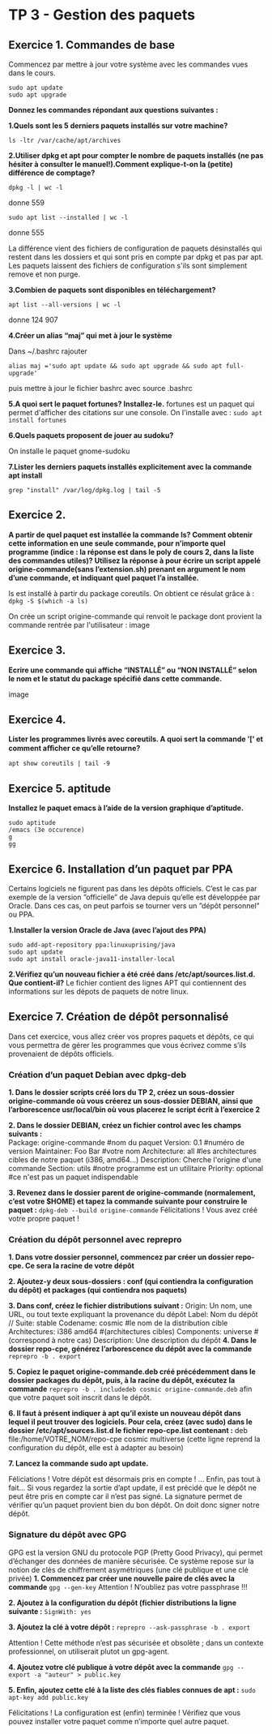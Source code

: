 # TP 3 - Gestion des paquets

## Exercice 1. Commandes de base

Commencez par mettre à jour votre système avec les commandes vues dans le cours.

```
sudo apt update
sudo apt upgrade
```

**Donnez les commandes répondant aux questions suivantes :**

**1.Quels sont les 5 derniers paquets installés sur votre machine?**
```
ls -ltr /var/cache/apt/archives
```

**2.Utiliser dpkg et apt pour compter le nombre de paquets installés (ne pas hésiter à consulter le manuel!).Comment explique-t-on la (petite) différence de comptage?**
```
dpkg -l | wc -l
```
donne 559
```
sudo apt list --installed | wc -l
```
donne 555

La différence vient des fichiers de configuration de paquets désinstallés qui restent dans les dossiers et qui sont pris en compte par dpkg et pas par apt. Les paquets laissent des fichiers de configuration s'ils sont simplement remove et non purge.

**3.Combien de paquets sont disponibles en téléchargement?**
```
apt list --all-versions | wc -l
```
donne 124 907

**4.Créer un alias “maj” qui met à jour le système**

Dans ~/.bashrc rajouter
```
alias maj ='sudo apt update && sudo apt upgrade && sudo apt full-upgrade'
```
puis mettre à jour le fichier bashrc avec source .bashrc

**5.A quoi sert le paquet fortunes? Installez-le.**
 fortunes est un paquet qui permet d'afficher des citations sur une console.
 On l'installe avec : ```sudo apt install fortunes```

**6.Quels paquets proposent de jouer au sudoku?**

On installe le paquet gnome-sudoku

**7.Lister les derniers paquets installés explicitement avec la commande apt install**
```
grep "install" /var/log/dpkg.log | tail -5
```
## Exercice 2.

**A partir de quel paquet est installée la commande ls? Comment obtenir cette information en une seule commande, pour n’importe quel programme (indice : la réponse est dans le poly de cours 2, dans la liste des commandes utiles)? Utilisez la réponse à pour écrire un script appelé origine-commande(sans l’extension.sh) prenant en argument le nom d’une commande, et indiquant quel paquet l’a installée.**


ls est installé à partir du package coreutils. On obtient ce résulat grâce à : ```dpkg -S $(which -a ls)```

On crée un script origine-commande qui renvoit le package dont provient la commande rentrée par l'utilisateur :
image

## Exercice 3.

**Ecrire une commande qui affiche “INSTALLÉ” ou “NON INSTALLÉ” selon le nom et le statut du package spécifié dans cette commande.**

image

## Exercice 4.

**Lister les programmes livrés avec coreutils. A quoi sert la commande ’[’ et comment aﬀicher ce qu’elle retourne?**
```
apt show coreutils | tail -9
```

## Exercice 5. aptitude

**Installez le paquet emacs à l’aide de la version graphique d’aptitude.**
```
sudo aptitude
/emacs (3e occurence)
g
gg
```

## Exercice 6. Installation d’un paquet par PPA

Certains logiciels ne figurent pas dans les dépôts officiels. C’est le cas par exemple de la version ”officielle” de Java depuis qu’elle est développée par Oracle. Dans ces cas, on peut parfois se tourner vers un ”dépôt personnel” ou PPA.

**1.Installer la version Oracle de Java (avec l’ajout des PPA)**
```
sudo add-apt-repository ppa:linuxuprising/java
sudo apt update
sudo apt install oracle-java11-installer-local
```

**2.Vérifiez qu’un nouveau fichier a été créé dans /etc/apt/sources.list.d. Que contient-il?**
Le fichier contient des lignes APT qui contiennent des informations sur les dépots de paquets de notre linux.

## Exercice 7. Création de dépôt personnalisé

Dans cet exercice, vous allez créer vos propres paquets et dépôts, ce qui vous permettra de gérer les
programmes que vous écrivez comme s’ils provenaient de dépôts officiels.

### Création d’un paquet Debian avec dpkg-deb
**1. Dans le dossier scripts créé lors du TP 2, créez un sous-dossier origine-commande où vous créerez un
sous-dossier DEBIAN, ainsi que l’arborescence usr/local/bin où vous placerez le script écrit à l’exercice
2**


**2. Dans le dossier DEBIAN, créez un fichier control avec les champs suivants :**  
Package: origine-commande #nom du paquet
Version: 0.1 #numéro de version
Maintainer: Foo Bar #votre nom
Architecture: all #les architectures cibles de notre paquet (i386, amd64...)
Description: Cherche l'origine d'une commande
Section: utils #notre programme est un utilitaire
Priority: optional #ce n'est pas un paquet indispendable

**3. Revenez dans le dossier parent de origine-commande (normalement, c’est votre $HOME) et tapez la
commande suivante pour construire le paquet :**
`dpkg-deb --build origine-commande`
Félicitations ! Vous avez créé votre propre paquet !

### Création du dépôt personnel avec reprepro
**1. Dans votre dossier personnel, commencez par créer un dossier repo-cpe. Ce sera la racine de votre
dépôt**

**2. Ajoutez-y deux sous-dossiers : conf (qui contiendra la configuration du dépôt) et packages (qui contiendra
nos paquets)**

**3. Dans conf, créez le fichier distributions suivant :**
Origin: Un nom, une URL, ou tout texte expliquant la provenance du dépôt
Label: Nom du dépôt
// Suite: stable
Codename: cosmic #le nom de la distribution cible
Architectures: i386 amd64 #(architectures cibles)
Components: universe #(correspond à notre cas)
Description: Une description du dépôt
**4. Dans le dossier repo-cpe, générez l’arborescence du dépôt avec la commande**
`reprepro -b . export`

**5. Copiez le paquet origine-commande.deb créé précédemment dans le dossier packages du dépôt, puis,
à la racine du dépôt, exécutez la commande**
`reprepro -b . includedeb cosmic origine-commande.deb`
afin que votre paquet soit inscrit dans le dépôt.

**6. Il faut à présent indiquer à apt qu’il existe un nouveau dépôt dans lequel il peut trouver des logiciels.
Pour cela, créez (avec sudo) dans le dossier /etc/apt/sources.list.d le fichier repo-cpe.list
contenant :**
deb file:/home/VOTRE_NOM/repo-cpe cosmic multiverse
(cette ligne reprend la configuration du dépôt, elle est à adapter au besoin)

**7. Lancez la commande sudo apt update.**

Féliciations ! Votre dépôt est désormais pris en compte ! ... Enfin, pas tout à fait... Si vous regardez
la sortie d’apt update, il est précidé que le dépôt ne peut être pris en compte car il n’est pas signé.
La signature permet de vérifier qu’un paquet provient bien du bon dépôt. On doit donc signer notre
dépôt.

### Signature du dépôt avec GPG
GPG est la version GNU du protocole PGP (Pretty Good Privacy), qui permet d’échanger des données de
manière sécurisée. Ce système repose sur la notion de clés de chiffrement asymétriques (une clé publique et
une clé privée)
**1. Commencez par créer une nouvelle paire de clés avec la commande**
`gpg --gen-key`
Attention ! N’oubliez pas votre passphrase !!!

**2. Ajoutez à la configuration du dépôt (fichier distributions la ligne suivante :**
`SignWith: yes`

**3. Ajoutez la clé à votre dépôt :**
`reprepro --ask-passphrase -b . export`

Attention ! Cette méthode n’est pas sécurisée et obsolète ; dans un contexte professionnel, on utiliserait
plutot un gpg-agent.

**4. Ajoutez votre clé publique à votre dépôt avec la commande**
`gpg --export -a "auteur" > public.key`

**5. Enfin, ajoutez cette clé à la liste des clés fiables connues de apt :**
`sudo apt-key add public.key`

Félicitations ! La configuration est (enfin) terminée ! Vérifiez que vous pouvez installer votre paquet comme
n’importe quel autre paquet.
